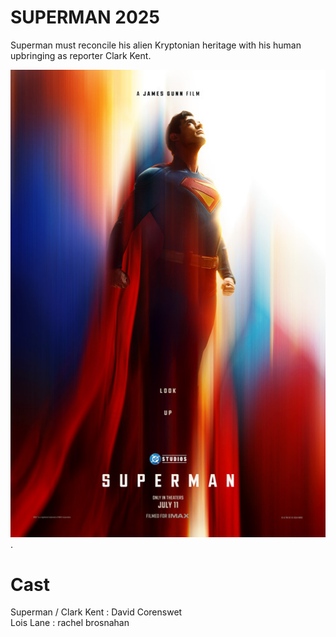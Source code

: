 # SUPERMAN 2025

Superman must reconcile his alien Kryptonian heritage with his human upbringing as reporter Clark Kent. 

 ![Image Alt](https://github.com/VincentZal/Kapsel-Andat_01/blob/e8ee0261ff38b684ace41afe7d5be528c4c23de2/superman.jpg). 

# Cast

Superman / Clark Kent : David Corenswet <br>
Lois Lane : rachel brosnahan
